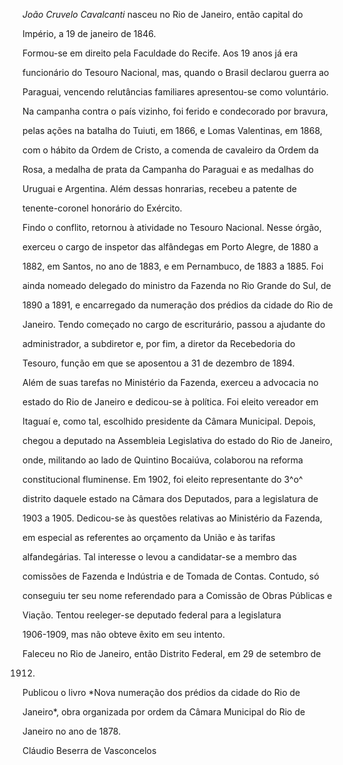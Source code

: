 

*João Cruvelo Cavalcanti* nasceu no Rio de Janeiro, então capital do

Império, a 19 de janeiro de 1846.



Formou-se em direito pela Faculdade do Recife. Aos 19 anos já era

funcionário do Tesouro Nacional, mas, quando o Brasil declarou guerra ao

Paraguai, vencendo relutâncias familiares apresentou-se como voluntário.

Na campanha contra o país vizinho, foi ferido e condecorado por bravura,

pelas ações na batalha do Tuiuti, em 1866, e Lomas Valentinas, em 1868,

com o hábito da Ordem de Cristo, a comenda de cavaleiro da Ordem da

Rosa, a medalha de prata da Campanha do Paraguai e as medalhas do

Uruguai e Argentina. Além dessas honrarias, recebeu a patente de

tenente-coronel honorário do Exército.



Findo o conflito, retornou à atividade no Tesouro Nacional. Nesse órgão,

exerceu o cargo de inspetor das alfândegas em Porto Alegre, de 1880 a

1882, em Santos, no ano de 1883, e em Pernambuco, de 1883 a 1885. Foi

ainda nomeado delegado do ministro da Fazenda no Rio Grande do Sul, de

1890 a 1891, e encarregado da numeração dos prédios da cidade do Rio de

Janeiro. Tendo começado no cargo de escriturário, passou a ajudante do

administrador, a subdiretor e, por fim, a diretor da Recebedoria do

Tesouro, função em que se aposentou a 31 de dezembro de 1894.



Além de suas tarefas no Ministério da Fazenda, exerceu a advocacia no

estado do Rio de Janeiro e dedicou-se à política. Foi eleito vereador em

Itaguaí e, como tal, escolhido presidente da Câmara Municipal. Depois,

chegou a deputado na Assembleia Legislativa do estado do Rio de Janeiro,

onde, militando ao lado de Quintino Bocaiúva, colaborou na reforma

constitucional fluminense. Em 1902, foi eleito representante do 3^o^

distrito daquele estado na Câmara dos Deputados, para a legislatura de

1903 a 1905. Dedicou-se às questões relativas ao Ministério da Fazenda,

em especial as referentes ao orçamento da União e às tarifas

alfandegárias. Tal interesse o levou a candidatar-se a membro das

comissões de Fazenda e Indústria e de Tomada de Contas. Contudo, só

conseguiu ter seu nome referendado para a Comissão de Obras Públicas e

Viação. Tentou reeleger-se deputado federal para a legislatura

1906-1909, mas não obteve êxito em seu intento.



Faleceu no Rio de Janeiro, então Distrito Federal, em 29 de setembro de

1912.



Publicou o livro *Nova numeração dos prédios da cidade do Rio de

Janeiro*, obra organizada por ordem da Câmara Municipal do Rio de

Janeiro no ano de 1878.



Cláudio Beserra de Vasconcelos



